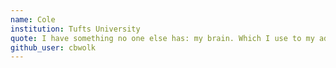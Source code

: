 ```yaml
---
name: Cole
institution: Tufts University
quote: I have something no one else has: my brain. Which I use to my advantage, when advantageous.
github_user: cbwolk
---
```

